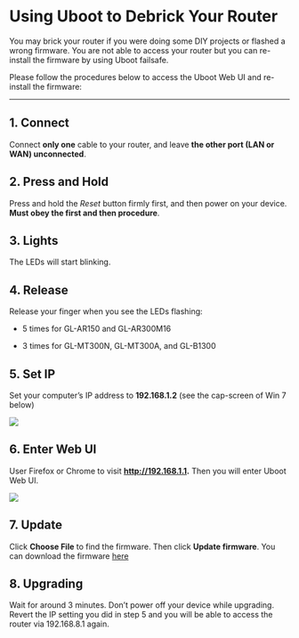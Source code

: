 # Using Uboot to Debrick Your Router

You may brick your router if you were doing some DIY projects or flashed a wrong firmware. You are not able to access your router but you can re-install the firmware by using Uboot failsafe.

Please follow the procedures below to access the Uboot Web UI and re-install the firmware:

---

## 1. Connect

Connect **only one** cable to your router, and leave **the other port (LAN or WAN) unconnected**.

## 2. Press and Hold

Press and hold the *Reset* button firmly first, and then power on your device. **Must obey the first and then procedure**.

## 3. Lights

The LEDs will start blinking.

## 4. Release

Release your finger when you see the LEDs flashing:
- 5 times for GL-AR150 and GL-AR300M16

- 3 times for GL-MT300N, GL-MT300A, and GL-B1300

## 5. Set IP

Set your computer’s IP address to **192.168.1.2** (see the cap-screen of Win 7 below)

   ![](https://static.gl-inet.com/docs/en/2.x/troubleshooting/src/debrick/set_ip.jpg)

## 6. Enter Web UI

User Firefox or Chrome to visit **http://192.168.1.1.** Then you will enter Uboot Web UI.

   ![](https://static.gl-inet.com/docs/en/2.x/troubleshooting/src/debrick/ui.jpg)

## 7. Update

Click **Choose File** to find the firmware. Then click **Update firmware**. You can download the firmware [here](https://dl.gl-inet.com)
## 8. Upgrading

Wait for around 3 minutes. Don’t power off your device while upgrading. Revert the IP setting you did in step 5 and you will be able to access the router via 192.168.8.1 again.